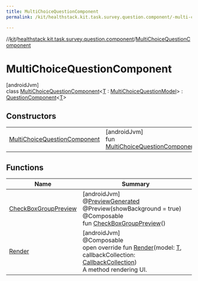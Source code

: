 ```yaml
---
title: MultiChoiceQuestionComponent
permalink: /kit/healthstack.kit.task.survey.question.component/-multi-choice-question-component/index.html

---
```

//[kit](../../../index.html)/[healthstack.kit.task.survey.question.component](../index.html)/[MultiChoiceQuestionComponent](index.html)



# MultiChoiceQuestionComponent



[androidJvm]\
class [MultiChoiceQuestionComponent](index.html)&lt;[T](index.html) : [MultiChoiceQuestionModel](../../healthstack.kit.task.survey.question.model/-multi-choice-question-model/index.html)&gt; : [QuestionComponent](../-question-component/index.html)&lt;[T](index.html)&gt;



## Constructors


| | |
|---|---|
| [MultiChoiceQuestionComponent](-multi-choice-question-component.html) | [androidJvm]<br>fun [MultiChoiceQuestionComponent](-multi-choice-question-component.html)() |


## Functions


| Name | Summary |
|---|---|
| [CheckBoxGroupPreview](-check-box-group-preview.html) | [androidJvm]<br>@[PreviewGenerated](../../healthstack.kit.annotation/-preview-generated/index.html)<br>@Preview(showBackground = true)<br>@Composable<br>fun [CheckBoxGroupPreview](-check-box-group-preview.html)() |
| [Render](-render.html) | [androidJvm]<br>@Composable<br>open override fun [Render](-render.html)(model: [T](index.html), callbackCollection: [CallbackCollection](../../healthstack.kit.task.base/-callback-collection/index.html))<br>A method rendering UI. |

